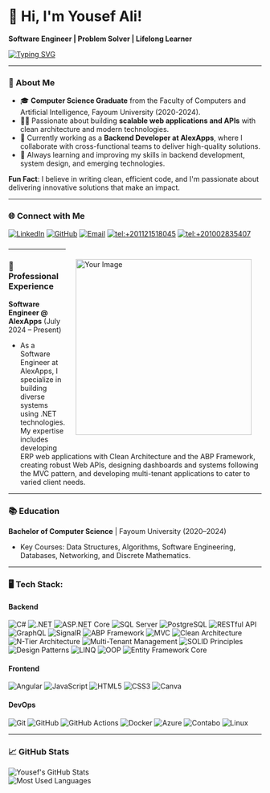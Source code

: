 # 👋 Hi, I'm Yousef Ali!  
**Software Engineer | Problem Solver | Lifelong Learner**

[![Typing SVG](https://readme-typing-svg.demolab.com?font=Fira+Code&duration=2000&pause=100&color=7BCC67&center=true&vCenter=true&multiline=true&width=435&height=100&lines=Software+Engineer;++++++Using;.Net+%26+Angular)](https://git.io/typing-svg)

---

### 🌟 About Me

- 🎓 **Computer Science Graduate** from the Faculty of Computers and Artificial Intelligence, Fayoum University (2020-2024).  
- 👨‍💻 Passionate about building **scalable web applications and APIs** with clean architecture and modern technologies.  
- 🚀 Currently working as a **Backend Developer at AlexApps**, where I collaborate with cross-functional teams to deliver high-quality solutions.  
- 🌱 Always learning and improving my skills in backend development, system design, and emerging technologies.

**Fun Fact**: I believe in writing clean, efficient code, and I'm passionate about delivering innovative solutions that make an impact.

---

### 🌐 Connect with Me  

<div align="left">
  <a href="https://linkedin.com/in/yousef-ali-saber"><img src="https://img.shields.io/badge/-LinkedIn-blue?logo=linkedin&logoColor=white&style=for-the-badge" alt="LinkedIn" /></a>
  <a href="https://github.com/Youssef-Ali-Saber"><img src="https://img.shields.io/badge/-GitHub-black?logo=github&logoColor=white&style=for-the-badge" alt="GitHub" /></a>
  <a href="mailto:ya1654@fayoum.edu.eg"><img src="https://img.shields.io/badge/-Email-red?logo=gmail&logoColor=white&style=for-the-badge" alt="Email" /></a>
  <a href="tel:+201121518045"><img src="https://img.shields.io/badge/+201121518045%20-%23FF5733?logo=phoneNumber&logoColor=white&style=for-the-badge" alt="tel:+201121518045" /></a>
  <a href="tel:+201002835407"><img src="https://img.shields.io/badge/+201002835407%20-%23FF5733?logo=phoneNumber&logoColor=white&style=for-the-badge" alt="tel:+201002835407" /></a>
</div>

###

<img src="https://quotefancy.com/media/wallpaper/1600x900/6538130-Waseem-Latif-Quote-Think-twice-code-once.jpg" alt="Your Image" height="350" style="float:right; margin: 20px;"/>

---

### 💼 Professional Experience

**Software Engineer @ AlexApps** (July 2024 – Present)  
- As a Software Engineer at AlexApps, I specialize in building diverse systems using .NET technologies. My expertise includes developing ERP web applications with Clean Architecture and the ABP Framework, creating robust Web APIs, designing dashboards and systems following the MVC pattern, and developing multi-tenant applications to cater to varied client needs.

---

### 📚 Education

**Bachelor of Computer Science** | Fayoum University (2020–2024)  
- Key Courses: Data Structures, Algorithms, Software Engineering, Databases, Networking, and Discrete Mathematics.  

---

### 🖥️ Tech Stack:

#### **Backend**
![C#](https://img.shields.io/badge/-C%23-239120?logo=c-sharp&logoColor=white&style=for-the-badge)
![.NET](https://img.shields.io/badge/-.NET-512BD4?logo=dotnet&logoColor=white&style=for-the-badge)
![ASP.NET Core](https://img.shields.io/badge/-ASP.NET%20Core-512BD4?logo=dotnet&logoColor=white&style=for-the-badge)
![SQL Server](https://img.shields.io/badge/-SQL%20Server-CC2927?logo=microsoft-sql-server&logoColor=white&style=for-the-badge)
![PostgreSQL](https://img.shields.io/badge/-PostgreSQL-4169E1?logo=postgresql&logoColor=white&style=for-the-badge)
![RESTful API](https://img.shields.io/badge/-RESTful%20API-000000?logo=rest&logoColor=white&style=for-the-badge)
![GraphQL](https://img.shields.io/badge/-GraphQL-E10098?logo=graphql&logoColor=white&style=for-the-badge)
![SignalR](https://img.shields.io/badge/-SignalR-512BD4?logo=dotnet&logoColor=white&style=for-the-badge)
![ABP Framework](https://img.shields.io/badge/-ABP%20Framework-512BD4?style=for-the-badge)
![MVC](https://img.shields.io/badge/-MVC-512BD4?style=for-the-badge)
![Clean Architecture](https://img.shields.io/badge/-Clean%20Architecture-512BD4?style=for-the-badge)
![N-Tier Architecture](https://img.shields.io/badge/-N--Tier%20Architecture-512BD4?style=for-the-badge)
![Multi-Tenant Management](https://img.shields.io/badge/-Multi--Tenant%20Management-512BD4?style=for-the-badge)
![SOLID Principles](https://img.shields.io/badge/-SOLID%20Principles-512BD4?style=for-the-badge)
![Design Patterns](https://img.shields.io/badge/-Design%20Patterns-512BD4?style=for-the-badge)
![LINQ](https://img.shields.io/badge/-LINQ-239120?style=for-the-badge)
![OOP](https://img.shields.io/badge/-OOP-239120?style=for-the-badge)
![Entity Framework Core](https://img.shields.io/badge/-Entity%20Framework%20Core-512BD4?style=for-the-badge)

#### **Frontend**
![Angular](https://img.shields.io/badge/-Angular-DD0031?logo=angular&logoColor=white&style=for-the-badge)
![JavaScript](https://img.shields.io/badge/-JavaScript-F7DF1E?logo=javascript&logoColor=black&style=for-the-badge)
![HTML5](https://img.shields.io/badge/-HTML5-E34F26?logo=html5&logoColor=white&style=for-the-badge)
![CSS3](https://img.shields.io/badge/-CSS3-1572B6?logo=css3&logoColor=white&style=for-the-badge)
![Canva](https://img.shields.io/badge/-Canva-00C4CC?logo=canva&logoColor=white&style=for-the-badge)

#### **DevOps**
![Git](https://img.shields.io/badge/-Git-F05032?logo=git&logoColor=white&style=for-the-badge)
![GitHub](https://img.shields.io/badge/-GitHub-181717?logo=github&logoColor=white&style=for-the-badge)
![GitHub Actions](https://img.shields.io/badge/-GitHub%20Actions-2088FF?logo=github-actions&logoColor=white&style=for-the-badge)
![Docker](https://img.shields.io/badge/-Docker-2496ED?logo=docker&logoColor=white&style=for-the-badge)
![Azure](https://img.shields.io/badge/-Azure-0078D4?logo=microsoft-azure&logoColor=white&style=for-the-badge)
![Contabo](https://img.shields.io/badge/-Contabo-0078D4?logo=contabo&logoColor=white&style=for-the-badge)
![Linux](https://img.shields.io/badge/-Linux-FCC624?logo=linux&logoColor=black&style=for-the-badge)

---

### 📈 GitHub Stats  

![Yousef's GitHub Stats](https://github-readme-stats.vercel.app/api?username=Youssef-Ali-Saber&show_icons=true&theme=radical)  
![Most Used Languages](https://github-readme-stats.vercel.app/api/top-langs/?username=Youssef-Ali-Saber&layout=compact&theme=radical)  

